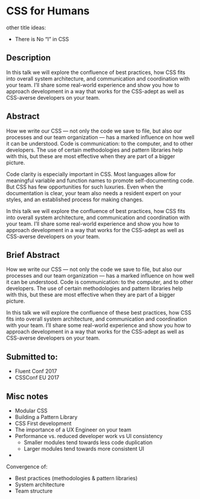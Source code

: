 # CSS for Humans

other title ideas:
* There is No “I” in CSS

## Description
In this talk we will explore the confluence of best practices, how CSS fits into overall system architecture, and communication and coordination with your team. I’ll share some real-world experience and show you how to approach development in a way that works for the CSS-adept as well as CSS-averse developers on your team.


## Abstract
How we write our CSS — not only the code we save to file, but also our processes and our team organization — has a marked influence on how well it can be understood. Code is communication: to the computer, and to other developers. The use of certain methodologies and pattern libraries help with this, but these are most effective when they are part of a bigger picture.

Code clarity is especially important in CSS. Most languages allow for meaningful variable and function names to promote self-documenting code. But CSS has few opportunities for such luxuries.
Even when the documentation is clear, your team also needs a resident expert on your styles, and an established process for making changes.

In this talk we will explore the confluence of best practices, how CSS fits into overall system architecture, and communication and coordination with your team. I’ll share some real-world experience and show you how to approach development in a way that works for the CSS-adept as well as CSS-averse developers on your team.


## Brief Abstract
How we write our CSS — not only the code we save to file, but also our processes and our team organization — has a marked influence on how well it can be understood. Code is communication: to the computer, and to other developers. The use of certain methodologies and pattern libraries help with this, but these are most effective when they are part of a bigger picture.

In this talk we will explore the confluence of these best practices, how CSS fits into overall system architecture, and communication and coordination with your team. I’ll share some real-world experience and show you how to approach development in a way that works for the CSS-adept as well as CSS-averse developers on your team.



## Submitted to:
* Fluent Conf 2017
* CSSConf EU 2017


## Misc notes
* Modular CSS
* Building a Pattern Library
* CSS First development
* The importance of a UX Engineer on your team
* Performance vs. reduced developer work vs UI consistency
  * Smaller modules tend towards less code duplication
  * Larger modules tend towards more consistent UI
*

Convergence of:
* Best practices (methodologies & pattern libraries)
* System architecture
* Team structure
